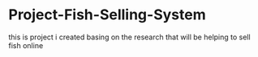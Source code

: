 # Project-Fish-Selling-System
this is project i created basing on the research that will be helping to sell fish online
